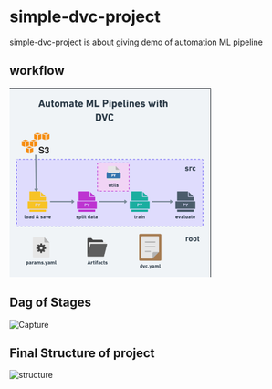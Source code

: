 # simple-dvc-project
simple-dvc-project is about giving demo of automation ML pipeline


## workflow

<img src= "others/imgs/Capture.PNG" alt="workflow" width="70%">

## Dag of Stages

![Capture](https://user-images.githubusercontent.com/61115039/165092072-359c6a29-7dea-4832-a095-74285102d04c.PNG)

## Final Structure of project

![structure](https://user-images.githubusercontent.com/61115039/165092494-66cf2c6c-f278-482f-ba7b-ac16f90353bc.PNG)

